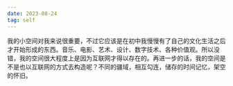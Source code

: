 ```yaml
---
date: 2023-08-24
tag: self
---
```

我的小空间对我来说很重要，不过它应该是在初中我慢慢有了自己的文化生活之后才开始形成的东西。音乐、电影、艺术、设计、数字技术、各种价值观。所以没错，我的空间很大程度上是因为互联网才得以存在的。再进一步的话，我的空间是不是也以互联网的方式去构造呢？不同的疆域，相互勾连，储存的时间记忆，架空的怀旧。